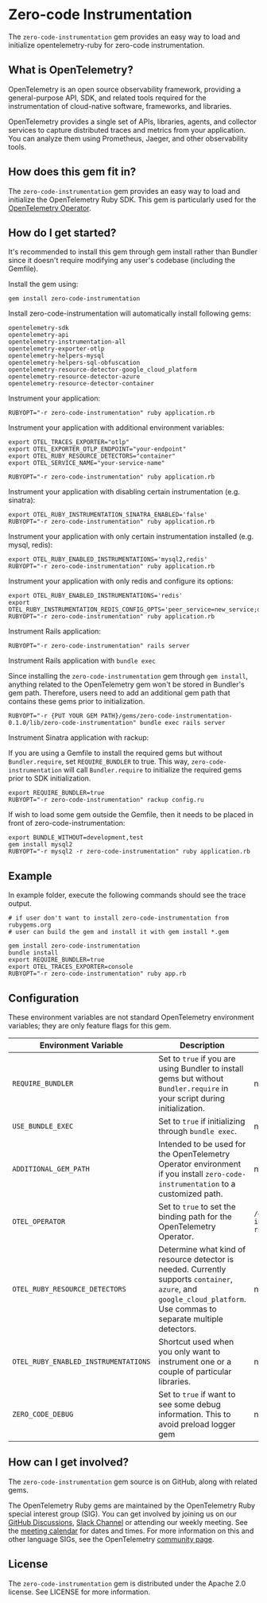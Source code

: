 # Zero-code Instrumentation

The `zero-code-instrumentation` gem provides an easy way to load and initialize opentelemetry-ruby for zero-code instrumentation.

## What is OpenTelemetry?

OpenTelemetry is an open source observability framework, providing a general-purpose API, SDK, and related tools required for the instrumentation of cloud-native software, frameworks, and libraries.

OpenTelemetry provides a single set of APIs, libraries, agents, and collector services to capture distributed traces and metrics from your application. You can analyze them using Prometheus, Jaeger, and other observability tools.

## How does this gem fit in?

The `zero-code-instrumentation` gem provides an easy way to load and initialize the OpenTelemetry Ruby SDK. This gem is particularly used for the [OpenTelemetry Operator][opentelemetry-operator].

## How do I get started?

It's recommended to install this gem through gem install rather than Bundler since it doesn't require modifying any user's codebase (including the Gemfile).

Install the gem using:

```console
gem install zero-code-instrumentation
```

Install zero-code-instrumentation will automatically install following gems:

	opentelemetry-sdk
	opentelemetry-api
	opentelemetry-instrumentation-all
	opentelemetry-exporter-otlp
	opentelemetry-helpers-mysql
	opentelemetry-helpers-sql-obfuscation
	opentelemetry-resource-detector-google_cloud_platform
	opentelemetry-resource-detector-azure
	opentelemetry-resource-detector-container

Instrument your application:

```console
RUBYOPT="-r zero-code-instrumentation" ruby application.rb
```

Instrument your application with additional environment variables:

```console
export OTEL_TRACES_EXPORTER="otlp"
export OTEL_EXPORTER_OTLP_ENDPOINT="your-endpoint"
export OTEL_RUBY_RESOURCE_DETECTORS="container"
export OTEL_SERVICE_NAME="your-service-name"

RUBYOPT="-r zero-code-instrumentation" ruby application.rb
```

Instrument your application with disabling certain instrumentation (e.g. sinatra):

```console
export OTEL_RUBY_INSTRUMENTATION_SINATRA_ENABLED='false'
RUBYOPT="-r zero-code-instrumentation" ruby application.rb
```

Instrument your application with only certain instrumentation installed (e.g. mysql, redis):

```console
export OTEL_RUBY_ENABLED_INSTRUMENTATIONS='mysql2,redis'
RUBYOPT="-r zero-code-instrumentation" ruby application.rb
```

Instrument your application with only redis and configure its options:

```console
export OTEL_RUBY_ENABLED_INSTRUMENTATIONS='redis'
export OTEL_RUBY_INSTRUMENTATION_REDIS_CONFIG_OPTS='peer_service=new_service;db_statement=omit'
RUBYOPT="-r zero-code-instrumentation" ruby application.rb
```

Instrument Rails application:

```console
RUBYOPT="-r zero-code-instrumentation" rails server
```

Instrument Rails application with `bundle exec`

Since installing the `zero-code-instrumentation` gem through `gem install`, anything related to the OpenTelemetry gem won't be stored in Bundler's gem path. Therefore, users need to add an additional gem path that contains these gems prior to initialization.

```console
RUBYOPT="-r {PUT YOUR GEM PATH}/gems/zero-code-instrumentation-0.1.0/lib/zero-code-instrumentation" bundle exec rails server
```

Instrument Sinatra application with rackup:

If you are using a Gemfile to install the required gems but without `Bundler.require`, set `REQUIRE_BUNDLER` to true. This way, `zero-code-instrumentation` will call `Bundler.require` to initialize the required gems prior to SDK initialization.

```console
export REQUIRE_BUNDLER=true
RUBYOPT="-r zero-code-instrumentation" rackup config.ru
```

If wish to load some gem outside the Gemfile, then it needs to be placed in front of zero-code-instrumentation:

```console
export BUNDLE_WITHOUT=development,test
gem install mysql2
RUBYOPT="-r mysql2 -r zero-code-instrumentation" ruby application.rb
```

## Example

In example folder, execute the following commands should see the trace output.

```console
# if user don't want to install zero-code-instrumentation from rubygems.org
# user can build the gem and install it with gem install *.gem

gem install zero-code-instrumentation
bundle install
export REQUIRE_BUNDLER=true
export OTEL_TRACES_EXPORTER=console
RUBYOPT="-r zero-code-instrumentation" ruby app.rb
```

## Configuration

These environment variables are not standard OpenTelemetry environment variables; they are only feature flags for this gem.

| Environment Variable | Description | Default | Example |
|----------------------|-------------|---------|---------|
| `REQUIRE_BUNDLER` | Set to `true` if you are using Bundler to install gems but without `Bundler.require` in your script during initialization. | nil | N/A |
| `USE_BUNDLE_EXEC` | Set to `true` if initializing through `bundle exec`. | nil | N/A |
| `ADDITIONAL_GEM_PATH` | Intended to be used for the OpenTelemetry Operator environment if you install `zero-code-instrumentation` to a customized path. | nil | N/A |
| `OTEL_OPERATOR` | Set to `true` to set the binding path for the OpenTelemetry Operator. | `/otel-auto-instrumentation-ruby` | N/A |
| `OTEL_RUBY_RESOURCE_DETECTORS` | Determine what kind of resource detector is needed. Currently supports `container`, `azure`, and `google_cloud_platform`. Use commas to separate multiple detectors. | nil | `container,azure` |
| `OTEL_RUBY_ENABLED_INSTRUMENTATIONS` | Shortcut used when you only want to instrument one or a couple of particular libraries. | nil | `redis,active_record` |
| `ZERO_CODE_DEBUG` | Set to `true` if want to see some debug information. This to avoid preload logger gem | nil | N/A |

## How can I get involved?

The `zero-code-instrumentation` gem source is on GitHub, along with related gems.

The OpenTelemetry Ruby gems are maintained by the OpenTelemetry Ruby special interest group (SIG). You can get involved by joining us on our [GitHub Discussions][discussions-url], [Slack Channel][slack-channel] or attending our weekly meeting. See the [meeting calendar][community-meetings] for dates and times. For more information on this and other language SIGs, see the OpenTelemetry [community page][ruby-sig].

## License

The `zero-code-instrumentation` gem is distributed under the Apache 2.0 license. See LICENSE for more information.

[ruby-sig]: https://github.com/open-telemetry/community#ruby-sig
[community-meetings]: https://github.com/open-telemetry/community#community-meetings
[slack-channel]: https://cloud-native.slack.com/archives/C01NWKKMKMY
[discussions-url]: https://github.com/open-telemetry/opentelemetry-ruby/discussions
[k8sattributesprocessor-url]: https://github.com/open-telemetry/opentelemetry-collector-contrib/blob/main/processor/k8sattributesprocessor/README.md
[opentelemetry-operator]: https://github.com/open-telemetry/opentelemetry-operator
